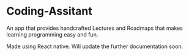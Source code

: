 # Coding-Assitant

An app that provides handcrafted Lectures and Roadmaps that makes learning programming easy and fun.

Made using React native. Will update the further documentation soon.
